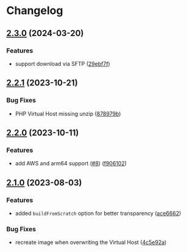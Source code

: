 # Changelog

## [2.3.0](https://github.com/wellwelwel/svps/compare/v2.2.1...v2.3.0) (2024-03-20)


### Features

* support download via SFTP ([29ebf7f](https://github.com/wellwelwel/svps/commit/29ebf7f0c832e90e4e7956a80e12f88c56c66804))

## [2.2.1](https://github.com/wellwelwel/svps/compare/v2.2.0...v2.2.1) (2023-10-21)


### Bug Fixes

* PHP Virtual Host missing unzip ([878979b](https://github.com/wellwelwel/svps/commit/878979bae2f8b9fdad5922245559f0b836154150))

## [2.2.0](https://github.com/wellwelwel/svps/compare/v2.1.0...v2.2.0) (2023-10-11)


### Features

* add AWS and arm64 support ([#8](https://github.com/wellwelwel/svps/issues/8)) ([f906102](https://github.com/wellwelwel/svps/commit/f906102e96c07364990a7b64c1b527240bcf748c))

## [2.1.0](https://github.com/wellwelwel/svps/compare/v2.0.0...v2.1.0) (2023-08-03)


### Features

* added `buildFromScratch` option for better transparency ([ace6662](https://github.com/wellwelwel/svps/commit/ace6662325544bfd5fb0ba79a8d515bf546d35c6))


### Bug Fixes

* recreate image when overwriting the Virtual Host ([4c5e92a](https://github.com/wellwelwel/svps/commit/4c5e92a5190f09769526da1355645cbf663b73cf))
